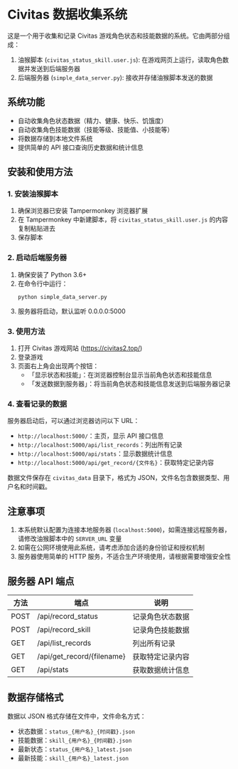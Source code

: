 # Civitas 数据收集系统

这是一个用于收集和记录 Civitas 游戏角色状态和技能数据的系统。它由两部分组成：

1. 油猴脚本 (`civitas_status_skill.user.js`): 在游戏网页上运行，读取角色数据并发送到后端服务器
2. 后端服务器 (`simple_data_server.py`): 接收并存储油猴脚本发送的数据

## 系统功能

- 自动收集角色状态数据（精力、健康、快乐、饥饿度）
- 自动收集角色技能数据（技能等级、技能值、小技能等）
- 将数据存储到本地文件系统
- 提供简单的 API 接口查询历史数据和统计信息

## 安装和使用方法

### 1. 安装油猴脚本

1. 确保浏览器已安装 Tampermonkey 浏览器扩展
2. 在 Tampermonkey 中新建脚本，将 `civitas_status_skill.user.js` 的内容复制粘贴进去
3. 保存脚本

### 2. 启动后端服务器

1. 确保安装了 Python 3.6+
2. 在命令行中运行：
   ```
   python simple_data_server.py
   ```
3. 服务器将启动，默认监听 0.0.0.0:5000

### 3. 使用方法

1. 打开 Civitas 游戏网站 (https://civitas2.top/)
2. 登录游戏
3. 页面右上角会出现两个按钮：
   - 「显示状态和技能」：在浏览器控制台显示当前角色状态和技能信息
   - 「发送数据到服务器」：将当前角色状态和技能信息发送到后端服务器记录

### 4. 查看记录的数据

服务器启动后，可以通过浏览器访问以下 URL：

- `http://localhost:5000/`：主页，显示 API 接口信息
- `http://localhost:5000/api/list_records`：列出所有记录
- `http://localhost:5000/api/stats`：显示数据统计信息
- `http://localhost:5000/api/get_record/{文件名}`：获取特定记录内容

数据文件保存在 `civitas_data` 目录下，格式为 JSON，文件名包含数据类型、用户名和时间戳。

## 注意事项

1. 本系统默认配置为连接本地服务器 (`localhost:5000`)，如需连接远程服务器，请修改油猴脚本中的 `SERVER_URL` 变量
2. 如需在公网环境使用此系统，请考虑添加合适的身份验证和授权机制
3. 服务器使用简单的 HTTP 服务，不适合生产环境使用，请根据需要增强安全性

## 服务器 API 端点

| 方法 | 端点 | 说明 |
| ---- | ---- | ---- |
| POST | /api/record_status | 记录角色状态数据 |
| POST | /api/record_skill | 记录角色技能数据 |
| GET | /api/list_records | 列出所有记录 |
| GET | /api/get_record/{filename} | 获取特定记录内容 |
| GET | /api/stats | 获取数据统计信息 |

## 数据存储格式

数据以 JSON 格式存储在文件中，文件命名方式：

- 状态数据：`status_{用户名}_{时间戳}.json`
- 技能数据：`skill_{用户名}_{时间戳}.json`
- 最新状态：`status_{用户名}_latest.json`
- 最新技能：`skill_{用户名}_latest.json`
